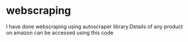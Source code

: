 # webscraping
I have done webscraping using autoscraper library.Details of any product on amazon can be accessed using this code
